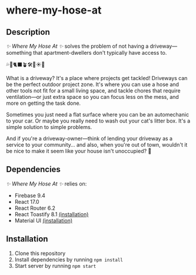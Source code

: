 # where-my-hose-at
## Description

*✨ Where My Hose At ✨* solves the problem of not having a driveway—something that apartment-dwellers don't typically have access to.

💦🏡🐈‍⬛🪴🛠🚙☀️🧺

What is a driveway? It's a place where projects get tackled! Driveways can be the perfect outdoor project zone. It's where you can use a hose and other tools not fit for a small living space, and tackle chores that require ventilation—or just extra space so you can focus less on the mess, and more on getting the task done.

Sometimes you just need a flat surface where you can be an automechanic to your car.
Or maybe you really need to wash out your cat's litter box.
It's a simple solution to simple problems.

And if you're a driveway-owner—think of lending your driveway as a service to your community… and also, when you're out of town, wouldn't it be nice to make it seem like your house isn't unoccupied? 👀

## Dependencies

*✨ Where My Hose At ✨* relies on:
- Firebase 9.4
- React 17.0
- React Router 6.2
- React Toastify 8.1 [(installation)](https://npm.io/package/react-toastify)
- Material UI [(installation)](https://mui.com/getting-started/installation/)

## Installation
1. Clone this repository
2. Install dependencies by running `npm install`
3. Start server by running `npm start`
